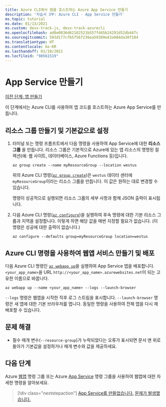 ```yaml
---
title: Azure CLI에서 앱을 호스트하는 Azure App Service 만들기
description: '자습서 3부: Azure CLI - App Service 만들기'
ms.topic: tutorial
ms.date: 01/13/2021
ms.custom: devx-track-js, devx-track-azurecli
ms.openlocfilehash: ad8e0836d62102521b557fd45b24291d52db447c
ms.sourcegitcommit: 593d177cfb5f56f236ea59389e43a984da30f104
ms.translationtype: HT
ms.contentlocale: ko-KR
ms.lasthandoff: 01/18/2021
ms.locfileid: "98561519"
---
```

# <a name="create-the-app-service"></a>App Service 만들기

[이전 단계: 앱 만들기](tutorial-vscode-azure-cli-node-02.md)

이 단계에서는 Azure CLI를 사용하여 앱 코드를 호스트하는 Azure App Service를 만듭니다.

<a name="create-resource-group"></a>

## <a name="create-resource-group-and-set-as-default-value"></a>리소스 그룹 만들기 및 기본값으로 설정

1. 터미널 또는 명령 프롬프트에서 다음 명령을 사용하여 App Service에 대한 **리소스 그룹** 을 만듭니다. 리소스 그룹은 기본적으로 Azure에 있는 앱 리소스의 명명된 컬렉션(예: 웹 사이트, 데이터베이스, Azure Functions 등)입니다.

    ```azurecli
    az group create --name myResourceGroup --location westus
    ```

    위의 Azure CLI 명령([`az group create`](/cli/azure/group#az_group_create))은 `westus` 데이터 센터에 `myResourceGroup`이라는 리소스 그룹을 만듭니다. 이 값은 원하는 대로 변경할 수 있습니다.

    명령이 성공적으로 실행되면 리소스 그룹의 세부 사항과 함께 JSON 출력이 표시됩니다.

1. 다음 Azure CLI 명령([`az configure`](/cli/azure/config))을 실행하여 후속 명령에 대한 기본 리소스 그룹과 지역을 설정합니다. 이렇게 하면 해당 값을 매번 지정할 필요가 없습니다. (이 명령은 성공에 대한 출력이 없습니다.)

    ```azurecli
    az configure --defaults group=myResourceGroup location=westus
    ```

## <a name="create-and-deploy-web-app-service-with-azure-cli-command"></a>Azure CLI 명령을 사용하여 웹앱 서비스 만들기 및 배포

다음 Azure CLI 명령인 [`az webapp up`](/cli/azure/webapp#az_webapp_up)을 실행하여 App Service 앱을 배포합니다. `<your_app_name>`을 URL `http://<your_app_name>.azurewebsites.net`이 되는 고유한 이름으로 바꿉니다. 

```azurecli
az webapp up --name <your_app_name> --logs --launch-browser
```

`--logs` 명령은 웹앱을 시작한 직후 로그 스트림을 표시합니다. `--launch-browser` 명령은 새 앱에 대한 기본 브라우저를 엽니다. 동일한 명령을 사용하여 전체 앱을 다시 재배포할 수 있습니다. 

## <a name="troubleshooting"></a>문제 해결

* 필수 매개 변수(`--resource-group`)가 누락되었다는 오류가 표시되면 문서 맨 위로 돌아가 기본값을 설정하거나 매개 변수와 값을 제공하세요. 

## <a name="next-steps"></a>다음 단계

Azure [웹앱](/cli/azure/webapp) 명령 그룹 또는 Azure [App Service](/cli/azure/appservice) 명령 그룹을 사용하여 웹앱에 대한 자세한 명령을 알아보세요. 

> [!div class="nextstepaction"]
> [App Service를 만들었습니다.](tutorial-vscode-azure-cli-node-04.md) [문제가 발생했습니다.](https://www.research.net/r/PWZWZ52?tutorial=node-deployment&step=create-website)
